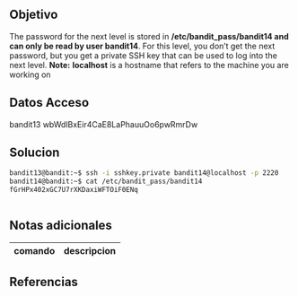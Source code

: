 
## Objetivo
The password for the next level is stored in **/etc/bandit_pass/bandit14 and can only be read by user bandit14**. For this level, you don’t get the next password, but you get a private SSH key that can be used to log into the next level. **Note:** **localhost** is a hostname that refers to the machine you are working on
## Datos Acceso
bandit13
wbWdlBxEir4CaE8LaPhauuOo6pwRmrDw
## Solucion
```bash
bandit13@bandit:~$ ssh -i sshkey.private bandit14@localhost -p 2220
bandit14@bandit:~$ cat /etc/bandit_pass/bandit14
fGrHPx402xGC7U7rXKDaxiWFTOiF0ENq



```
## Notas adicionales
| comando |  descripcion|
|---|----|


## Referencias



